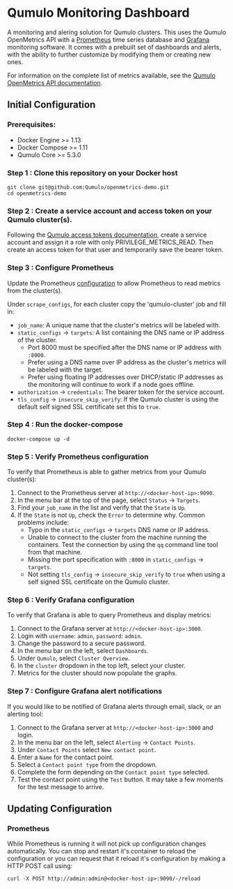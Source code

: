 Qumulo Monitoring Dashboard
===========================

A monitoring and alering solution for Qumulo clusters. This uses the Qumulo OpenMetrics API with a
[Prometheus](https://prometheus.io/) time series database and [Grafana](http://grafana.org/)
monitoring software. It comes with a prebuilt set of dashboards and alerts, with the ability to
further customize by modifying them or creating new ones.

For information on the complete list of metrics available, see the
[Qumulo OpenMetrics API documentation](https://docs.qumulo.com/administrator-guide/qumulo-core/openmetrics-api-specification.html).

## Initial Configuration

### Prerequisites:

* Docker Engine >= 1.13
* Docker Compose >= 1.11
* Qumulo Core >= 5.3.0


### Step 1 : Clone this repository on your Docker host
```
git clone git@github.com:Qumulo/openmetrics-demo.git
cd openmetrics-demo
```

### Step 2 : Create a service account and access token on your Qumulo cluster(s).
Following the [Qumulo access tokens documentation](https://docs.qumulo.com/administrator-guide/qumulo-core/access-tokens.html),
create a service account and assign it a role with only PRIVILEGE_METRICS_READ. Then create an
access token for that user and temporarily save the bearer token.

### Step 3 : Configure Prometheus
Update the Prometheus [configuration](/prometheus/prometheus.yml#L21-L21) to allow Prometheus to
read metrics from the cluster(s).

Under `scrape_configs`, for each cluster copy the 'qumulo-cluster' job and fill in:

* `job_name`: A unique name that the cluster's metrics will be labeled with.
* `static_configs` -> `targets`: A list containing the DNS name or IP address of the cluster.
    * Port 8000 must be specified after the DNS name or IP address with `:8000`.
    * Prefer using a DNS name over IP address as the cluster's metrics will be labeled with the
    target.
    * Prefer using floating IP addresses over DHCP/static IP addresses as the monitoring will
    continue to work if a node goes offline.
* `authorization` -> `credentials`: The bearer token for the service account.
* `tls_config` -> `insecure_skip_verify`: If the Qumulo cluster is using the default self signed SSL
    certificate set this to `true`.

### Step 4 : Run the docker-compose
```
docker-compose up -d
```

### Step 5 : Verify Prometheus configuration
To verify that Prometheus is able to gather metrics from your Qumulo cluster(s):
1. Connect to the Prometheus server at `http://<docker-host-ip>:9090`.
2. In the menu bar at the top of the page, select `Status` -> `Targets`.
3. Find your `job_name` in the list and verify that the `State` is `Up`.
4. If the `State` is not `Up`, check the `Error` to determine why. Common problems include:
    * Typo in the `static_configs` -> `targets` DNS name or IP address.
    * Unable to connect to the cluster from the machine running the containers. Test the connection
    by using the `qq` command line tool from that machine.
    * Missing the port specification with `:8000` in `static_configs` -> `targets`.
    * Not setting `tls_config` -> `insecure_skip_verify` to `true` when using a self signed SSL
    certificate on the Qumulo cluster.

### Step 6 : Verify Grafana configuration
To verify that Grafana is able to query Prometheus and display metrics:
1. Connect to the Grafana server at `http://<docker-host-ip>:3000`.
2. Login with `username`: `admin`, `password`: `admin`.
3. Change the password to a secure password.
4. In the menu bar on the left, select `Dashboards`.
5. Under `Qumulo`, select `Cluster Overview`.
6. In the `cluster` dropdown in the top left, select your cluster.
7. Metrics for the cluster should now populate the graphs.

### Step 7 : Configure Grafana alert notifications
If you would like to be notified of Grafana alerts through email, slack, or an alerting tool:
1. Connect to the Grafana server at `http://<docker-host-ip>:3000` and login.
2. In the menu bar on the left, select `Alerting` -> `Contact Points`.
3. Under `Contact Points` select `New contact point`.
4. Enter a `Name` for the contact point.
5. Select a `Contact point type` from the dropdown.
6. Complete the form depending on the `Contact point type` selected.
7. Test the contact point using the `Test` button. It may take a few moments for the test message to
  arrive.


## Updating Configuration
### Prometheus
While Prometheus is running it will not pick up configuration changes automatically. You can stop
and restart it's container to reload the configuration or you can request that it reload it's
configuration by making a HTTP POST call using:
```
curl -X POST http://admin:admin@<docker-host-ip>:9090/-/reload
```
